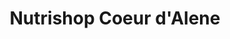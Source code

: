---
title: "Nutrishop Coeur d'Alene"
url: /coeur-dalene/nutrishop-coeur-dalene/
shop: nutrition supplements
---